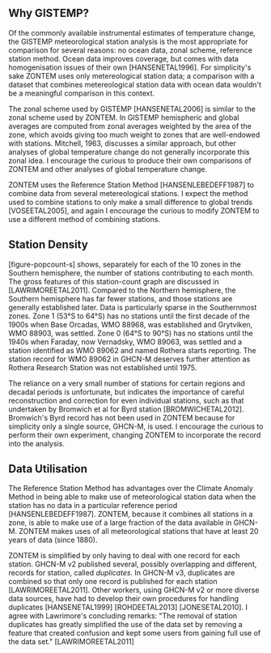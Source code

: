 ## Why GISTEMP?

Of the commonly available instrumental estimates of temperature change,
the GISTEMP meteorological station analysis is the most appropriate for
comparison for several reasons: no ocean data, zonal scheme, reference
station method. Ocean data improves coverage, but comes with
data homogenisation issues of their own [HANSENETAL1996].
For simplicity's sake ZONTEM uses only
metereological station data; a comparison with a dataset that
combines metereological station data with ocean data wouldn't be
a meaningful comparison in this context.

The zonal scheme used by GISTEMP [HANSENETAL2006] is similar to
the zonal scheme used by ZONTEM. In GISTEMP hemispheric and
global averages are computed from zonal averages weighted by the
area of the zone, which avoids giving too much weight to zones
that are well-endowed with stations. Mitchell, 1963, discusses a
similar approach, but other analyses of global temperature
change do not generally incorporate this zonal idea. I encourage
the curious to produce their own comparisons of ZONTEM and other
analyses of global temperature change.

ZONTEM uses the Reference Station
Method [HANSENLEBEDEFF1987] to combine data from several
metereological stations. I expect the method used to combine stations
to only make a small difference to global trends [VOSEETAL2005],
and again I encourage the curious to modify ZONTEM to use a
different method of combining stations.

## Station Density

[figure-popcount-s] shows, separately for each of the 10 zones in
the Southern hemisphere, the number of stations contributing to each
month. The gross features of this station-count graph are discussed in
[LAWRIMOREETAL2011]. Compared to the Northern hemisphere, the Southern
hemisphere has far fewer stations, and those stations are generally
established later. Data is particularly sparse in the Southernmost
zones. Zone 1 (53°S to 64°S) has no stations until the first decade of
the 1900s when Base Orcadas, WMO 88968, was established and Grytviken,
WMO 88903, was settled.  Zone 0 (64°S to 90°S) has no stations until
the 1940s when Faraday, now Vernadsky, WMO 89063, was settled and a
station identified as WMO 89062 and named Rothera starts reporting.
The station record for WMO 89062 in GHCN-M deserves further attention as
Rothera Research Station was not established until 1975.

The reliance on a very small number of stations for certain
regions and decadal periods is unfortunate, but indicates the
importance of careful reconstruction and correction for even
individual stations, such as that undertaken by Bromwich et al
for Byrd station [BROMWICHETAL2012]. Bromwich's Byrd record has not
been used in ZONTEM because for simplicity only a single source,
GHCN-M, is used. I encourage the curious to perform their own
experiment, changing ZONTEM to incorporate the record into the
analysis.

## Data Utilisation

The Reference Station Method has advantages over the Climate
Anomaly Method in being able to make use of meteorological station
data when the station has no data in a particular reference period
[HANSENLEBEDEFF1987]. ZONTEM, because it combines all stations in a
zone, is able to make use of a large fraction of the data available
in GHCN-M. ZONTEM makes uses of all meteorological stations that
have at least 20 years of data (since 1880).

ZONTEM is simplified by only having to deal with one record for
each station. GHCN-M v2 published several, possibly overlapping
and different, records for station, called *duplicates*. In
GHCN-M v3, duplicates are combined so that only one record is
published for each station [LAWRIMOREETAL2011]. Other workers,
using GHCN-M v2 or more diverse data sources, have had to
develop their own procedures for handling duplicates
[HANSENETAL1999] [ROHDEETAL2013] [JONESETAL2010]. I agree with
Lawrimore's concluding remarks: "The removal of
station duplicates has greatly simplified the use of the data
set by removing a feature that created confusion and kept
some users from gaining full use of the data set." [LAWRIMOREETAL2011]
